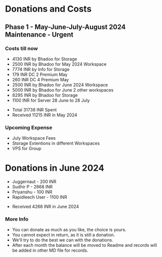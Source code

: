 # Donations and Costs

## Phase 1 - May-June-July-August 2024 Maintenance - Urgent

### Costs till now
* 4130 INR by Bhadoo for Storage
* 2500 INR by Bhadoo for May 2024 Workspace
* 7774 INR by Info for Storage
* 179 INR DC 2 Premium May
* 260 INR DC 4 Premium May
* 2500 INR by Bhadoo for June 2024 Workspace
* 5000 INR by Bhadoo for June 2 other workspaces
* 8295 INR by Bhadoo for Storage
* 1100 INR for Server 28 June to 28 July
- Total 31738 INR Spent
- Received 11215 INR in May 2024

### Upcoming Expense
* July Workspace Fees
* Storage Extentions in different Workspaces
* VPS for Group

# Donations in June 2024
* Juggernaut - 200 INR
* Sudhir P - 2868 INR
* Priyanshu - 100 INR
* Rapidleech User - 1100 INR
- Received 4268 INR in June 2024

### More Info
* You can donate as much as you like, the choice is yours.
* You cannot expect in return, as it is still a donation.
* We'll try to do the best we can with the donations.
* After each month the balance will be moved to Readme and records will be added in other MD file for records.

